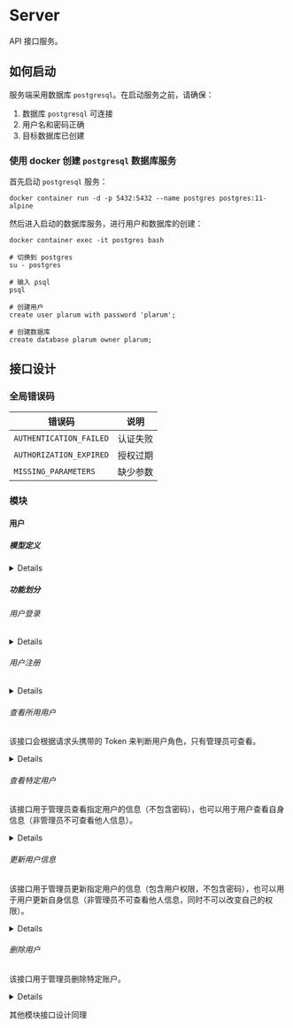 # Server

API 接口服务。

## 如何启动

服务端采用数据库 `postgresql`。在启动服务之前，请确保：

1. 数据库 `postgresql` 可连接
2. 用户名和密码正确
3. 目标数据库已创建

### 使用 docker 创建 `postgresql` 数据库服务

首先启动 `postgresql` 服务：

```shell
docker container run -d -p 5432:5432 --name postgres postgres:11-alpine
```

然后进入启动的数据库服务，进行用户和数据库的创建：

```shell
docker container exec -it postgres bash

# 切换到 postgres
su - postgres

# 输入 psql
psql

# 创建用户
create user plarum with password 'plarum';

# 创建数据库
create database plarum owner plarum;
```

## 接口设计

### 全局错误码

| 错误码                  | 说明     |
| ----------------------- | -------- |
| `AUTHENTICATION_FAILED` | 认证失败 |
| `AUTHORIZATION_EXPIRED` | 授权过期 |
| `MISSING_PARAMETERS`    | 缺少参数 |

### 模块

#### 用户

##### 模型定义

<details>
  <div>
  
  ```ts
  interface IUser {
    id?: string
    name: string
    password: string
    role?: string
    status?: 'disabled' | 'activate'
    createAt?: string
    updateAt?: string
    lastLoginAt?: string
    articles?: IArticle[]
  }
  ```

  </div>
</details>

##### 功能划分

###### 用户登录

<details>
  <ul>

- 请求方式：`POST`
- 请求地址：`/user/login`
- 请求参数：

  | 参数名     | 类型   | 说明     |
  | ---------- | ------ | -------- |
  | `name`     | string | 用户名   |
  | `password` | string | 用户密码 |

- 错误码：

  | 错误码                   | 说明           |
  | ------------------------ | -------------- |
  | `NAME_OR_PASSWORD_ERROR` | 账户或密码错误 |

- 返回值:

  ```json
  {
    "status": "ok",
    "data": {},
    "token": ""
  }
  ```

  或：

  ```json
  {
    "status": "no",
    "msg": ""
  }
  ```

    </ul>
  </details>

###### 用户注册

<details>
  <ul>

- 请求方式：`POST`
- 请求地址：`/user/register`
- 请求参数：

  | 参数名     | 类型   | 说明     |
  | ---------- | ------ | -------- |
  | `name`     | string | 用户名   |
  | `password` | string | 用户密码 |

- 错误码：

  | 错误码               | 说明       |
  | -------------------- | ---------- |
  | `NAME_ALREADY_EXSIT` | 账户已存在 |

- 返回值:

  ```json
  {
    "status": "ok",
    "data": {}
  }
  ```

  或：

  ```json
  {
    "status": "no",
    "msg": ""
  }
  ```

    </ul>
  </details>

###### 查看所用用户

该接口会根据请求头携带的 Token 来判断用户角色，只有管理员可查看。

<details>
  <ul>
  
- 请求方式：`GET`
- 请求地址：`/user`
- 错误码：

| 错误码                  | 说明     |
| ----------------------- | -------- |
| `AUTHENTICATION_FAILED` | 认证失败 |

- 返回值:

```json
{
  "status": "ok",
  "data": []
}
```

或：

```json
{
  "status": "no",
  "msg": ""
}
```

  </ul>
</details>

###### 查看特定用户

该接口用于管理员查看指定用户的信息（不包含密码），也可以用于用户查看自身信息（非管理员不可查看他人信息）。

<details>
  <ul>

- 请求方式：`GET`
- 请求地址：`/user/:id`
- 错误码：

| 错误码                  | 说明     |
| ----------------------- | -------- |
| `AUTHENTICATION_FAILED` | 认证失败 |

- 返回值:

```json
{
  "status": "ok",
  "data": {}
}
```

或：

```json
{
  "status": "no",
  "msg": ""
}
```

  </ul>
</details>

###### 更新用户信息

该接口用于管理员更新指定用户的信息（包含用户权限，不包含密码），也可以用于用户更新自身信息（非管理员不可查看他人信息，同时不可以改变自己的权限）。

<details>
  <ul>

- 请求方式：`PATCH`
- 请求地址：`/user/:id`
- 错误码：

| 错误码                  | 说明     |
| ----------------------- | -------- |
| `AUTHENTICATION_FAILED` | 认证失败 |

- 返回值:

```json
{
  "status": "ok",
  "data": {}
}
```

或：

```json
{
  "status": "no",
  "msg": ""
}
```

  </ul>
</details>

###### 删除用户

该接口用于管理员删除特定账户。

<details>
  <ul>

- 请求方式：`DELETE`
- 请求地址：`/user/:id`
- 错误码：

  | 错误码                  | 说明     |
  | ----------------------- | -------- |
  | `AUTHENTICATION_FAILED` | 认证失败 |

- 返回值:

  ```json
  {
    "status": "ok"
  }
  ```

  或：

  ```json
  {
    "status": "no",
    "msg": ""
  }
  ```

    </ul>
  </details>

其他模块接口设计同理
